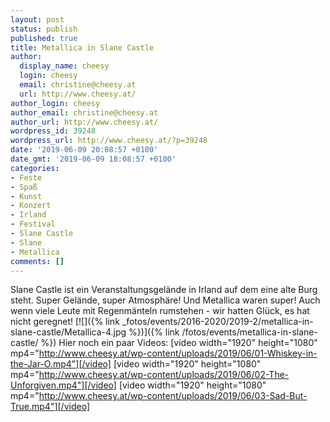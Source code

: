 ```yaml
---
layout: post
status: publish
published: true
title: Metallica in Slane Castle
author:
  display_name: cheesy
  login: cheesy
  email: christine@cheesy.at
  url: http://www.cheesy.at/
author_login: cheesy
author_email: christine@cheesy.at
author_url: http://www.cheesy.at/
wordpress_id: 39248
wordpress_url: http://www.cheesy.at/?p=39248
date: '2019-06-09 20:08:57 +0100'
date_gmt: '2019-06-09 18:08:57 +0100'
categories:
- Feste
- Spaß
- Kunst
- Konzert
- Irland
- Festival
- Slane Castle
- Slane
- Metallica
comments: []
---
```

Slane Castle ist ein Veranstaltungsgelände in Irland auf dem eine alte Burg steht. Super Gelände, super Atmosphäre! Und Metallica waren super! Auch wenn viele Leute mit Regenmänteln rumstehen - wir hatten Glück, es hat nicht geregnet!
[![]({% link _fotos/events/2016-2020/2019-2/metallica-in-slane-castle/Metallica-4.jpg %})]({% link /fotos/events/metallica-in-slane-castle/ %})
Hier noch ein paar Videos:
[video width="1920" height="1080" mp4="http://www.cheesy.at/wp-content/uploads/2019/06/01-Whiskey-in-the-Jar-O.mp4"][/video]
[video width="1920" height="1080" mp4="http://www.cheesy.at/wp-content/uploads/2019/06/02-The-Unforgiven.mp4"][/video]
[video width="1920" height="1080" mp4="http://www.cheesy.at/wp-content/uploads/2019/06/03-Sad-But-True.mp4"][/video]
